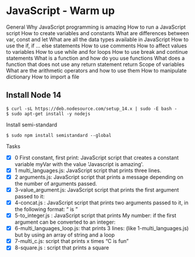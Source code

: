 # JavaScript - Warm up

General
Why JavaScript programming is amazing
How to run a JavaScript script
How to create variables and constants
What are differences between var, const and let
What are all the data types available in JavaScript
How to use the if, if ... else statements
How to use comments
How to affect values to variables
How to use while and for loops
How to use break and continue statements
What is a function and how do you use functions
What does a function that does not use any return statement return
Scope of variables
What are the arithmetic operators and how to use them
How to manipulate dictionary
How to import a file

## Install Node 14
```
$ curl -sL https://deb.nodesource.com/setup_14.x | sudo -E bash -
$ sudo apt-get install -y nodejs
```
Install semi-standard

```
$ sudo npm install semistandard --global

```
Tasks

- [x] 0 First constant, first print:  JavaScript script that creates a constant variable myVar with the value 'Javascript is amazing'.
- [x]  1 multi_languages.js: JavaScript script that prints three lines.
- [x] 2 arguments.js: JavaScript script that prints a message depending on the number of arguments passed.
- [x] 3-value_argument.js: JavaScript script that prints the first argument passed to it:
- [x] 4-concat.js :  JavaScript script that prints two arguments passed to it, in the following format: “ is ”
- [x] 5-to_integer.js : JavaScript script that prints My number: <first argument converted in integer> if the first argument can be converted to an integer:
- [x] 6-multi_languages_loop.js:  that prints 3 lines: (like 1-multi_languages.js) but by using an array of string and a loop
- [x] 7-multi_c.js: script that prints x times “C is fun”
- [x] 8-square.js : script that prints a square
